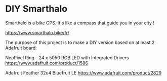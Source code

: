 # DIY Smarthalo

Smarthalo is a bike GPS. It's like a compass that guide you in your city !

https://www.smarthalo.bike/fr/

The purpose of this project is to make a DIY version based on at least 2 Adafruit board:

NeoPixel Ring - 24 x 5050 RGB LED with Integrated Drivers
https://www.adafruit.com/product/1586

Adafruit Feather 32u4 Bluefruit LE
https://www.adafruit.com/product/2829


